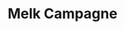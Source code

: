 ---
title: Melk Campagne 
slug: "milk"
description: "Opdracht: bedenkt een nieuwe merknaam en ontwerp de verpakkingen voor 3 soorten melk. Vol, halfvol en melk met een speciaal smaakje. Er werd een huisstijl uitgewerkt die de grafische basis vormde voor een bijhorende reclamecampagne." 
type: "intern"
members:
    - name: "Shauny Eloot"
      direction: "Crossmedia Ontwerp"
      subdirection: "Photo Design"
      disk: "3e schijf"
thumbnail:
    url: "thumb.png"
    alt: ""
    height: 1
    width: 1
    text-color: "b96528"
    background-color: "fcc553"
media:
    - url: "1_logoevolutie.png"
      type: "image"
    - url: "2_halfvollogo.png"
      type: "image"
    - url: "3_halfvolverpakking.png"
      type: "image"
      text: "Kapvorm en photoshop mockup van de halfvolle melk."
    - url: "4_applogo.png"
      type: "image"
    - url: "5_appmockup.png"
      type: "image"
      text: "Ontwerp van een promotionele app. Op basis van een ingegeven 'mood' worden melksuggesties aangereikt."
created: 20/01/2017
order: 2
---